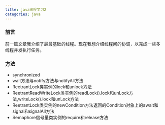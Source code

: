 ```yaml
---
title: java线程学习2
categories: java
---
```


### 前言

前一篇文章我介绍了最最基础的线程。现在我想介绍线程间的协调，以完成一些多线程并发执行任务。

### 方法

* synchronized
* wait方法与notify方法与notifyAll方法
* ReetrantLock类实例的lock和unlock方法
* ReetrantReadWriteLock类实例的readLock().lock和unLock方法,writeLock().lock和unLock方法
* ReetrantLock类实例的newCondition方法返回的Condition对象上的await和signal和signalAll方法
* Semaphore信号量类实例的require和release方法